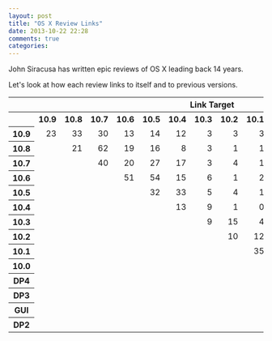```yaml
---
layout: post
title: "OS X Review Links"
date: 2013-10-22 22:28
comments: true
categories: 
---
```


John Siracusa has written epic reviews of OS X leading back 14 years.

Let's look at how each review links to itself and to previous versions.

<table class="narrowtable">
<tr>
    <th> </th>
    <th colspan="14" align="center"> Link Target </th>
    <th> </th>
</tr>
<tr>
    <th> </th>
    <th> 10.9 </th>
    <th> 10.8 </th>
    <th> 10.7 </th>
    <th> 10.6 </th>
    <th> 10.5 </th>
    <th> 10.4 </th>
    <th> 10.3 </th>
    <th> 10.2 </th>
    <th> 10.1 </th>
    <th> 10.0 </th>
    <th> DP4 </th>
    <th> DP3 </th>
    <th> GUI </th>
    <th> DP2 </th>
    <th> Total </th>
</tr>
<tr>
    <th> 10.9 </th>
    <td align="right"> 23 </td>
    <td align="right"> 33 </td>
    <td align="right"> 30 </td>
    <td align="right"> 13 </td>
    <td align="right"> 14 </td>
    <td align="right"> 12 </td>
    <td align="right"> 3 </td>
    <td align="right"> 3 </td>
    <td align="right"> 3 </td>
    <td align="right"> 4 </td>
    <td align="right"> 0 </td>
    <td align="right"> 0 </td>
    <td align="right"> 0 </td>
    <td align="right"> 0 </td>
    <td align="right"> 138 </td>
</tr>
<tr>
    <th> 10.8 </th>
    <td> </td>
    <td align="right"> 21 </td>
    <td align="right"> 62 </td>
    <td align="right"> 19 </td>
    <td align="right"> 16 </td>
    <td align="right"> 8 </td>
    <td align="right"> 3 </td>
    <td align="right"> 1 </td>
    <td align="right"> 1 </td>
    <td align="right"> 1 </td>
    <td align="right"> 0 </td>
    <td align="right"> 1 </td>
    <td align="right"> 0 </td>
    <td align="right"> 0 </td>
    <td align="right"> 133 </td>
</tr>
<tr>
    <th> 10.7 </th>
    <td> </td>
    <td> </td>
    <td align="right"> 40 </td>
    <td align="right"> 20 </td>
    <td align="right"> 27 </td>
    <td align="right"> 17 </td>
    <td align="right"> 3 </td>
    <td align="right"> 4 </td>
    <td align="right"> 1 </td>
    <td align="right"> 2 </td>
    <td align="right"> 2 </td>
    <td align="right"> 2 </td>
    <td align="right"> 0 </td>
    <td align="right"> 0 </td>
    <td align="right"> 118 </td>
</tr>
<tr>
    <th> 10.6 </th>
    <td> </td>
    <td> </td>
    <td> </td>
    <td align="right"> 51 </td>
    <td align="right"> 54 </td>
    <td align="right"> 15 </td>
    <td align="right"> 6 </td>
    <td align="right"> 1 </td>
    <td align="right"> 2 </td>
    <td align="right"> 4 </td>
    <td align="right"> 0 </td>
    <td align="right"> 0 </td>
    <td align="right"> 0 </td>
    <td align="right"> 0 </td>
    <td align="right"> 133 </td>
</tr>
<tr>
    <th> 10.5 </th>
    <td> </td>
    <td> </td>
    <td> </td>
    <td> </td>
    <td align="right"> 32 </td>
    <td align="right"> 33 </td>
    <td align="right"> 5 </td>
    <td align="right"> 4 </td>
    <td align="right"> 1 </td>
    <td align="right"> 2 </td>
    <td align="right"> 0 </td>
    <td align="right"> 0 </td>
    <td align="right"> 0 </td>
    <td align="right"> 1 </td>
    <td align="right"> 78 </td>
</tr>
<tr>
    <th> 10.4 </th>
    <td> </td>
    <td> </td>
    <td> </td>
    <td> </td>
    <td> </td>
    <td align="right"> 13 </td>
    <td align="right"> 9 </td>
    <td align="right"> 1 </td>
    <td align="right"> 0 </td>
    <td align="right"> 4 </td>
    <td align="right"> 0 </td>
    <td align="right"> 0 </td>
    <td align="right"> 0 </td>
    <td align="right"> 0 </td>
    <td align="right"> 27 </td>
</tr>
<tr>
    <th> 10.3 </th>
    <td> </td>
    <td> </td>
    <td> </td>
    <td> </td>
    <td> </td>
    <td> </td>
    <td align="right"> 9 </td>
    <td align="right"> 15 </td>
    <td align="right"> 4 </td>
    <td align="right"> 3 </td>
    <td align="right"> 0 </td>
    <td align="right"> 0 </td>
    <td align="right"> 1 </td>
    <td align="right"> 0 </td>
    <td align="right"> 32 </td>
</tr>
<tr>
    <th> 10.2 </th>
    <td> </td>
    <td> </td>
    <td> </td>
    <td> </td>
    <td> </td>
    <td> </td>
    <td> </td>
    <td align="right"> 10 </td>
    <td align="right"> 12 </td>
    <td align="right"> 4 </td>
    <td align="right"> 2 </td>
    <td align="right"> 0 </td>
    <td align="right"> 0 </td>
    <td align="right"> 0 </td>
    <td align="right"> 28 </td>
</tr>
<tr>
    <th> 10.1 </th>
    <td> </td>
    <td> </td>
    <td> </td>
    <td> </td>
    <td> </td>
    <td> </td>
    <td> </td>
    <td> </td>
    <td align="right"> 35 </td>
    <td align="right"> 32 </td>
    <td align="right"> 0 </td>
    <td align="right"> 0 </td>
    <td align="right"> 0 </td>
    <td align="right"> 0 </td>
    <td align="right"> 67 </td>
</tr>
<tr>
    <th> 10.0 </th>
    <td> </td>
    <td> </td>
    <td> </td>
    <td> </td>
    <td> </td>
    <td> </td>
    <td> </td>
    <td> </td>
    <td> </td>
    <td align="right"> 26 </td>
    <td align="right"> 3 </td>
    <td align="right"> 2 </td>
    <td align="right"> 2 </td>
    <td align="right"> 2 </td>
    <td align="right"> 35 </td>
</tr>
<tr>
    <th> DP4 </th>
    <td> </td>
    <td> </td>
    <td> </td>
    <td> </td>
    <td> </td>
    <td> </td>
    <td> </td>
    <td> </td>
    <td> </td>
    <td> </td>
    <td align="right"> 13 </td>
    <td align="right"> 9 </td>
    <td align="right"> 4 </td>
    <td align="right"> 3 </td>
    <td align="right"> 29 </td>
</tr>
<tr>
    <th> DP3 </th>
    <td> </td>
    <td> </td>
    <td> </td>
    <td> </td>
    <td> </td>
    <td> </td>
    <td> </td>
    <td> </td>
    <td> </td>
    <td> </td>
    <td> </td>
    <td align="right"> 5 </td>
    <td align="right"> 1 </td>
    <td align="right"> 0 </td>
    <td align="right"> 6 </td>
</tr>
<tr>
    <th> GUI </th>
    <td> </td>
    <td> </td>
    <td> </td>
    <td> </td>
    <td> </td>
    <td> </td>
    <td> </td>
    <td> </td>
    <td> </td>
    <td> </td>
    <td> </td>
    <td> </td>
    <td align="right"> 2 </td>
    <td align="right"> 5 </td>
    <td align="right"> 7 </td>
</tr>
<tr>
    <th> DP2 </th>
    <td> </td>
    <td> </td>
    <td> </td>
    <td> </td>
    <td> </td>
    <td> </td>
    <td> </td>
    <td> </td>
    <td> </td>
    <td> </td>
    <td> </td>
    <td> </td>
    <td> </td>
    <td align="right"> 0 </td>
    <td align="right"> 0 </td>
</tr>
</table>
